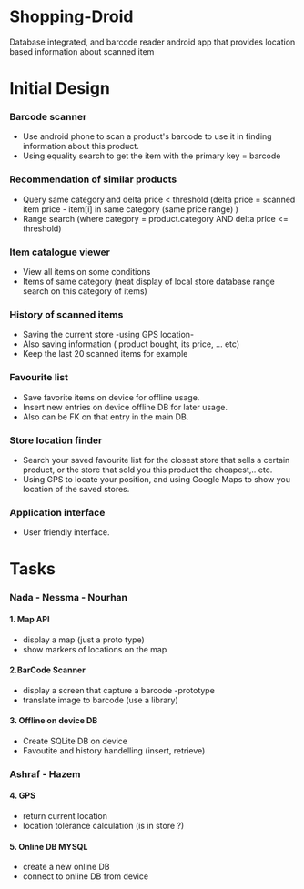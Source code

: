 Shopping-Droid
==============

Database integrated, and barcode reader android app that provides location based information about scanned item


Initial Design
===============

### Barcode scanner ###
+ Use android phone to scan a product's barcode to use it in finding information about this product.
+ Using equality search to get the item with the primary key = barcode
	           
### Recommendation of similar products ###
+ Query same category and delta price < threshold
	(delta price = scanned item price - item[i] in same category (same price range) )
+ Range search (where category = product.category AND delta price <= threshold)

### Item catalogue viewer ###
+ View all items on some conditions
+ Items of same category (neat display of local store database range search on this category of items)
           
### History of scanned items ###
+ Saving the current store -using GPS location-
+ Also saving information ( product bought, its price, ... etc)
+ Keep the last 20 scanned items for example

### Favourite list ###
+ Save favorite items on device for offline usage.
+ Insert new entries on device offline DB for later usage.
+ Also can be FK on that entry in the main DB.

### Store location finder ###
+ Search your saved favourite list for the closest store that sells a certain product, or the store that sold you this product the cheapest,.. etc. 
+ Using GPS to locate your position, and using Google Maps to show you location of the saved stores.

### Application interface ###
+ User friendly interface.


Tasks
======

### Nada - Nessma - Nourhan 

#### 1. Map API ####
+ display a map (just a proto type)
+ show markers of locations on the map

#### 2.BarCode Scanner ####
+ display a screen that capture a barcode -prototype
+ translate image to barcode (use a library)

#### 3. Offline on device DB ####
+ Create SQLite DB on device
+ Favoutite and history handelling (insert, retrieve)

### Ashraf - Hazem ###

#### 4. GPS ####
+ return current location
+ location tolerance calculation (is in store ?)

#### 5. Online DB MYSQL ####
+ create a new online DB 
+ connect to online DB from device
